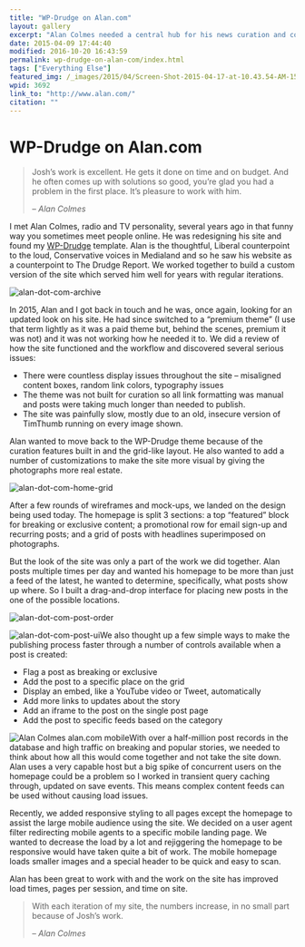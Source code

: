 ```yaml
---
title: "WP-Drudge on Alan.com"
layout: gallery
excerpt: "Alan Colmes needed a central hub for his news curation and community surrounding his radio show and books. We've been iterating on this site for a few years and finally settled on a very customized version of the WP-Drudge theme I created. "
date: 2015-04-09 17:44:40
modified: 2016-10-20 16:43:59
permalink: wp-drudge-on-alan-com/index.html
tags: ["Everything Else"]
featured_img: /_images/2015/04/Screen-Shot-2015-04-17-at-10.43.54-AM-150x150.png
wpid: 3692
link_to: "http://www.alan.com/"
citation: ""
---
```


# WP-Drudge on Alan.com

> Josh’s work is excellent. He gets it done on time and on budget. And he often comes up with solutions so good, you’re glad you had a problem in the first place. It’s pleasure to work with him.
> 
> *– Alan Colmes*

I met Alan Colmes, radio and TV personality, several years ago in that funny way you sometimes meet people online. He was redesigning his site and found my [WP-Drudge](http://wpdrudge.com) template. Alan is the thoughtful, Liberal counterpoint to the loud, Conservative voices in Medialand and so he saw his website as a counterpoint to The Drudge Report. We worked together to build a custom version of the site which served him well for years with regular iterations.

![alan-dot-com-archive](/_images/2015/04/alan-dot-com-archive.png)

In 2015, Alan and I got back in touch and he was, once again, looking for an updated look on his site. He had since switched to a “premium theme” (I use that term lightly as it was a paid theme but, behind the scenes, premium it was not) and it was not working how he needed it to. We did a review of how the site functioned and the workflow and discovered several serious issues:

- There were countless display issues throughout the site – misaligned content boxes, random link colors, typography issues
- The theme was not built for curation so all link formatting was manual and posts were taking much longer than needed to publish.
- The site was painfully slow, mostly due to an old, insecure version of TimThumb running on every image shown.

Alan wanted to move back to the WP-Drudge theme because of the curation features built in and the grid-like layout. He also wanted to add a number of customizations to make the site more visual by giving the photographs more real estate.

![alan-dot-com-home-grid](/_images/2015/04/alan-dot-com-home-grid.png)

After a few rounds of wireframes and mock-ups, we landed on the design being used today. The homepage is split 3 sections: a top “featured” block for breaking or exclusive content; a promotional row for email sign-up and recurring posts; and a grid of posts with headlines superimposed on photographs.

But the look of the site was only a part of the work we did together. Alan posts multiple times per day and wanted his homepage to be more than just a feed of the latest, he wanted to determine, specifically, what posts show up where. So I built a drag-and-drop interface for placing new posts in the one of the possible locations.

![alan-dot-com-post-order](/_images/2015/04/alan-dot-com-post-order.png)

![alan-dot-com-post-ui](/_images/2015/04/alan-dot-com-post-ui.png)We also thought up a few simple ways to make the publishing process faster through a number of controls available when a post is created:

- Flag a post as breaking or exclusive
- Add the post to a specific place on the grid
- Display an embed, like a YouTube video or Tweet, automatically
- Add more links to updates about the story
- Add an iframe to the post on the single post page
- Add the post to specific feeds based on the category

![Alan Colmes alan.com mobile](/_images/2015/04/Screenshot-2016-03-30-11.00.36.png)With over a half-million post records in the database and high traffic on breaking and popular stories, we needed to think about how all this would come together and not take the site down. Alan uses a very capable host but a big spike of concurrent users on the homepage could be a problem so I worked in transient query caching through, updated on save events. This means complex content feeds can be used without causing load issues.

Recently, we added responsive styling to all pages except the homepage to assist the large mobile audience using the site. We decided on a user agent filter redirecting mobile agents to a specific mobile landing page. We wanted to decrease the load by a lot and rejiggering the homepage to be responsive would have taken quite a bit of work. The mobile homepage loads smaller images and a special header to be quick and easy to scan.

Alan has been great to work with and the work on the site has improved load times, pages per session, and time on site.

> With each iteration of my site, the numbers increase, in no small part because of Josh’s work.
> 
> *– Alan Colmes*